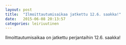 ```yaml
---
layout: post
title:  "Ilmoittautumisaikaa jatkettu 12.6. saakka!"
date:   2015-06-08 20:13:57
categories: leiriuutinen
---
```


Ilmoittautumisaikaa on jatkettu perjantaihin 12.6. saakka!

